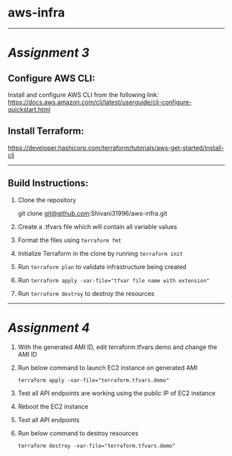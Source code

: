# aws-infra
---------------------------
# _Assignment 3_
## Configure AWS CLI:
Install and configure AWS CLI from the following link:
https://docs.aws.amazon.com/cli/latest/userguide/cli-configure-quickstart.html

## Install Terraform:
https://developer.hashicorp.com/terraform/tutorials/aws-get-started/install-cli

----------------

## Build Instructions:
1. Clone the repository

    git clone git@github.com:Shivani31996/aws-infra.git  


2. Create a .tfvars file which will contain all variable values
3. Format the files using `terraform fmt`
3. Initialize Terraform in the clone by running `terraform init`
3. Run `terraform plan` to validate infrastructure being created
4. Run `terraform apply -var-file="tfvar file name with extension"`
5. Run `terraform destroy` to destroy the resources

---------
# _**Assignment 4**_
1. With the generated AMI ID, edit terraform.tfvars.demo and change the AMI ID


2. Run below command to launch EC2 instance on generated AMI

   `terraform apply -var-file="terraform.tfvars.demo"`


3. Test all API endpoints are working using the public IP of EC2 instance


4. Reboot the EC2 instance 


5. Test all API endpoints


6. Run below command to destroy resources

   `terraform destroy -var-file="terraform.tfvars.demo"`
